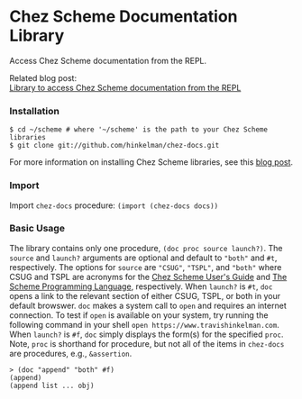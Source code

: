 # Chez Scheme Documentation Library

Access Chez Scheme documentation from the REPL. 

Related blog post:  
[Library to access Chez Scheme documentation from the REPL](https://www.travishinkelman.com/post/access-chez-scheme-documentation-from-repl/)  

### Installation

```
$ cd ~/scheme # where '~/scheme' is the path to your Chez Scheme libraries
$ git clone git://github.com/hinkelman/chez-docs.git
```

For more information on installing Chez Scheme libraries, see this [blog post](https://www.travishinkelman.com/post/getting-started-with-chez-scheme-and-emacs/).

### Import 

Import `chez-docs` procedure: `(import (chez-docs docs))`

### Basic Usage

The library contains only one procedure, `(doc proc source launch?)`. The `source` and `launch?` arguments are optional and default to `"both"` and `#t`, respectively. The options for `source` are `"CSUG"`, `"TSPL"`, and `"both"` where CSUG and TSPL are acronyms for the [Chez Scheme User's Guide](https://cisco.github.io/ChezScheme/csug9.5/) and [The Scheme Programming Language](https://www.scheme.com/tspl4/), respectively. When `launch?` is `#t`, `doc` opens a link to the relevant section of either CSUG, TSPL, or both in your default browswer. `doc` makes a system call to `open` and requires an internet connection. To test if `open` is available on your system, try running the following command in your shell `open https://www.travishinkelman.com`. When `launch?` is `#f`, `doc` simply displays the form(s) for the specified `proc`. Note, `proc` is shorthand for procedure, but not all of the items in `chez-docs` are procedures, e.g., `&assertion`.

```
> (doc "append" "both" #f)
(append)
(append list ... obj)
```

